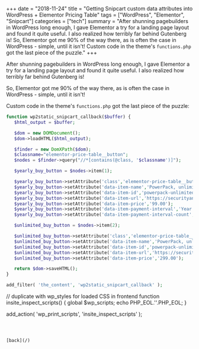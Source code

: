 +++
date = "2018-11-24"
title = "Getting Snipcart custom data attributes into WordPress + Elementor Pricing Table"
tags = ["WordPress", "Elementor", "Snipcart"]
categories = ["tech"]
summary = "After shunning pagebuilders in WordPress long enough, I gave Elementor a try for a landing page layout and found it quite useful. I also realized how terribly far behind Gutenberg is! So, Elementor got me 90% of the way there, as is often the case in WordPress - simple, until it isn't! Custom code in the theme's `functions.php` got the last piece of the puzzle."
+++

After shunning pagebuilders in WordPress long enough, I gave Elementor a try for a landing page layout and found it quite useful. I also realized how terribly far behind Gutenberg is!

So, Elementor got me 90% of the way there, as is often the case in WordPress - simple, until it isn't!

Custom code in the theme's `functions.php` got the last piece of the puzzle:

```php
function wp2static_snipcart_callback($buffer) {
   $html_output = $buffer;

   $dom = new DOMDocument();
   $dom->loadHTML($html_output);

   $finder = new DomXPath($dom);
   $classname="elementor-price-table__button";
   $nodes = $finder->query("//*[contains(@class, '$classname')]");

   $yearly_buy_button = $nodes->item(1);

   $yearly_buy_button->setAttribute('class','elementor-price-table__button elementor-button elementor-size-md snipcart-add-item');                                                                
   $yearly_buy_button->setAttribute('data-item-name','PowerPack, unlimited sites, yearly');
   $yearly_buy_button->setAttribute('data-item-id','powerpack-unlimited-yearly');
   $yearly_buy_button->setAttribute('data-item-url','https://securityandperformance.com/');
   $yearly_buy_button->setAttribute('data-item-price','99.00');
   $yearly_buy_button->setAttribute('data-item-payment-interval','Year');
   $yearly_buy_button->setAttribute('data-item-payment-interval-count','1');

   $unlimited_buy_button = $nodes->item(2);

   $unlimited_buy_button->setAttribute('class','elementor-price-table__button elementor-button elementor-size-md snipcart-add-item');                                                             
   $unlimited_buy_button->setAttribute('data-item-name','PowerPack, unlimited sites, lifetime');
   $unlimited_buy_button->setAttribute('data-item-id','powerpack-unlimited-lifetime');
   $unlimited_buy_button->setAttribute('data-item-url','https://securityandperformance.com/');
   $unlimited_buy_button->setAttribute('data-item-price','299.00');

   return $dom->saveHTML();
}

add_filter( 'the_content', 'wp2static_snipcart_callback' );

```
// duplicate with wp_styles for loaded CSS in frontend
function insite_inspect_scripts() {
    global $wp_scripts;
    echo PHP_EOL.'<!-- Script Handles: ';
    foreach( $wp_scripts->queue as $handle ) :
        echo $handle . ' || ';
    endforeach;
    echo ' -->'.PHP_EOL;
}

add_action( 'wp_print_scripts', 'insite_inspect_scripts' );

```



[back](/)
